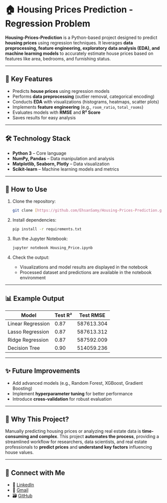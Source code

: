 # 🏠 Housing Prices Prediction - Regression Problem

**Housing-Prices-Prediction** is a Python-based project designed to predict **housing prices** using regression techniques. It leverages **data preprocessing, feature engineering, exploratory data analysis (EDA), and machine learning models** to accurately estimate house prices based on features like area, bedrooms, and furnishing status.

---

## 🚀 Key Features
- Predicts **house prices** using regression models
- Performs **data preprocessing** (outlier removal, categorical encoding)
- Conducts **EDA** with visualizations (histograms, heatmaps, scatter plots)
- Implements **feature engineering** (e.g., `room_ratio`, `total_rooms`)
- Evaluates models with **RMSE** and **R² Score**
- Saves results for easy analysis

---

## 🛠️ Technology Stack
- **Python 3** – Core language
- **NumPy, Pandas** – Data manipulation and analysis
- **Matplotlib, Seaborn, Plotly** – Data visualization
- **Scikit-learn** – Machine learning models and metrics

---

## 📂 How to Use

1. Clone the repository:
   ```bash
   git clone [https://github.com/EhsanSamy/Housing-Prices-Prediction.git]
   ```

2. Install dependencies:
   ```bash
   pip install -r requirements.txt
   ```

3. Run the Jupyter Notebook:
   ```bash
   jupyter notebook Housing_Price.ipynb
   ```

4. Check the output:
   - Visualizations and model results are displayed in the notebook
   - Processed dataset and predictions are available in the notebook environment

---

## 📊 Example Output

| Model              | Test R² | Test RMSE   |
|--------------------|---------|-------------|
| Linear Regression  | 0.87    | 587613.304    |
| Lasso Regression   | 0.87    | 587613.312    |
| Ridge Regression   | 0.87    | 587592.009    |
| Decision Tree      | 0.90    | 514059.236    |

---

## ✨ Future Improvements
- Add advanced models (e.g., Random Forest, XGBoost, Gradient Boosting)
- Implement **hyperparameter tuning** for better performance
- Introduce **cross-validation** for robust evaluation

---

## 📌 Why This Project?
Manually predicting housing prices or analyzing real estate data is **time-consuming and complex**. This project **automates the process**, providing a streamlined workflow for researchers, data scientists, and real estate professionals to **predict prices** and **understand key factors** influencing house values.

---

## 🔗 Connect with Me
- 💼 [LinkedIn](https://www.linkedin.com/in/ehsan-samy/)
- 📧 [Gmail](mailto:ehsansamy9@gmail.com)
- 🗃️ [GitHub](https://github.com/EhsanSamy)
